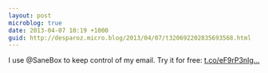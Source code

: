 ```yaml
---
layout: post
microblog: true
date: 2013-04-07 10:19 +1000
guid: http://desparoz.micro.blog/2013/04/07/t320692202835693568.html
---
```

I use @SaneBox to keep control of my email. Try it for free: [t.co/eF9rP3nIg...](http://t.co/eF9rP3nIgv)
